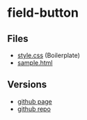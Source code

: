 # field-button

## Files

- [style.css](./style.css) (Boilerplate)
- [sample.html](./sample.html)

## Versions

- [github page](https://jamesroberthugginsngo.github.io/css-boilerplates/src/field-button)
- [github repo](https://github.com/JamesRobertHugginsNgo/css-boilerplates/tree/main/src/field-button)
